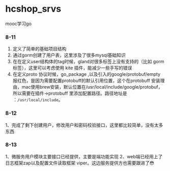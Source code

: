 # hcshop_srvs
mooc学习go

### 8-11
 1. 定义了简单的基础项目结构
 2. 通过gorm创建了用户表，这里涉及了很多mysql基础知识
 3. 在在定义user结构体的tag时候，gland对很多标签上没有支持的（比如 gorm 标签），这里可以考虑使用 kite 插件，能减少一些手写的错误
 4. 在定义proto 协议时候，go_package ,以及引入的google/protobuf/empty 报红色，是因为需要配置protobuff的默认引用位置，这个在protobuff 安装理由，mac使用brew安装，默认位置在/usr/local/include/google/protobuf，
 所以需要在插件->protobuff 里添加配置路径。路径地址是 ：`/usr/local/include`。

### 8-12
1、完成了剩下创建用户，修改用户和密码校验接口，这里都比较简单，没有太多东西

### 8-13
 1、微服务用户模块主要接口已经提供，主要是端功能实现
 2、web端已经用上了日志框架zap以及配置文件读取框架 viper。这边服务提供方也需要跟进了😳